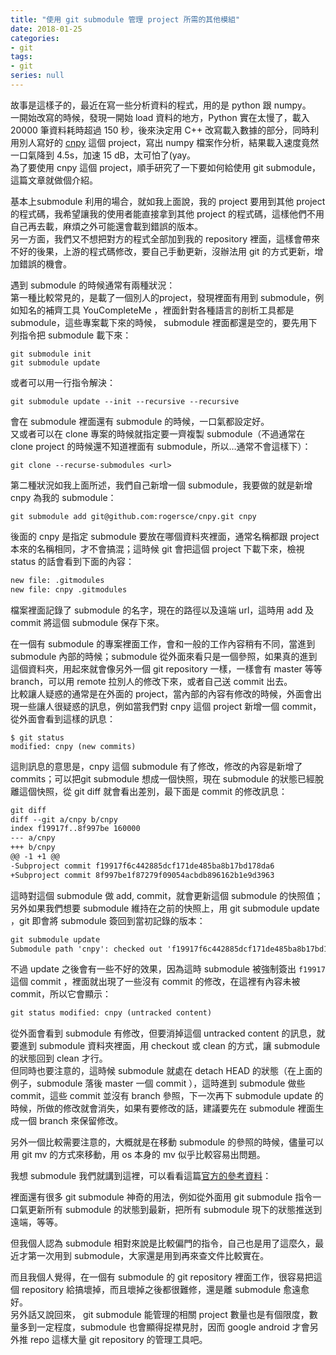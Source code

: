 ```yaml
---
title: "使用 git submodule 管理 project 所需的其他模組"
date: 2018-01-25
categories:
- git
tags:
- git
series: null
---
```


故事是這樣子的，最近在寫一些分析資料的程式，用的是 python 跟 numpy。  
一開始改寫的時候，發現一開始 load 資料的地方，Python 實在太慢了，載入 20000 筆資料耗時超過 150 秒，後來決定用 C++ 改寫載入數據的部分，同時利用別人寫好的 [cnpy](https://github.com/rogersce/cnpy) 這個 project，寫出 numpy 檔案作分析，結果載入速度竟然一口氣降到 4.5s，加速 15 dB，太可怕了(yay。  
為了要使用 cnpy 這個 project，順手研究了一下要如何給使用 git submodule，這篇文章就做個介紹。  
<!--more-->

基本上submodule 利用的場合，就如我上面說，我的 project 要用到其他 project 的程式碼，我希望讓我的使用者能直接拿到其他 project 的程式碼，這樣他們不用自己再去載，麻煩之外可能還會載到錯誤的版本。  
另一方面，我們又不想把對方的程式全部加到我的 repository 裡面，這樣會帶來不好的後果，上游的程式碼修改，要自己手動更新，沒辦法用 git 的方式更新，增加錯誤的機會。  

遇到 submodule 的時候通常有兩種狀況：  
第一種比較常見的，是載了一個別人的project，發現裡面有用到 submodule，例如知名的補齊工具 YouCompleteMe ，裡面針對各種語言的剖析工具都是 submodule，這些專案載下來的時候， submodule 裡面都還是空的，要先用下列指令把 submodule 載下來：  
```shell
git submodule init
git submodule update
```
或者可以用一行指令解決：  
```shell
git submodule update --init --recursive --recursive
```
會在 submodule 裡面還有 submodule 的時候，一口氣都設定好。  
又或者可以在 clone 專案的時候就指定要一齊複製 submodule（不過通常在 clone project 的時候還不知道裡面有 submodule，所以…通常不會這樣下）：  
```shell
git clone --recurse-submodules <url>
```

第二種狀況如我上面所述，我們自己新增一個 submodule，我要做的就是新增 cnpy 為我的 submodule：  
```shell
git submodule add git@github.com:rogersce/cnpy.git cnpy
```
後面的 cnpy 是指定 submodule 要放在哪個資料夾裡面，通常名稱都跟 project 本來的名稱相同，才不會搞混；這時候 git 會把這個 project 下載下來，檢視 status 的話會看到下面的內容：  
```txt
new file: .gitmodules
new file: cnpy .gitmodules
```
檔案裡面記錄了 submodule 的名字，現在的路徑以及遠端 url，這時用 add 及 commit 將這個 submodule 保存下來。  

在一個有 submodule 的專案裡面工作，會和一般的工作內容稍有不同，當進到 submodule 內部的時候；submodule 從外面來看只是一個參照，如果真的進到這個資料夾，用起來就會像另外一個 git repository 一樣，一樣會有 master 等等 branch，可以用 remote 拉別人的修改下來，或者自己送 commit 出去。  
比較讓人疑惑的通常是在外面的 project，當內部的內容有修改的時候，外面會出現一些讓人很疑惑的訊息，例如當我們對 cnpy 這個 project 新增一個 commit，從外面會看到這樣的訊息：  

```shell
$ git status
modified: cnpy (new commits)
```

這則訊息的意思是，cnpy 這個 submodule 有了修改，修改的內容是新增了 commits；可以把git submodule 想成一個快照，現在 submodule 的狀態已經脫離這個快照，從 git diff 就會看出差別，最下面是 commit 的修改訊息：  
```txt
git diff
diff --git a/cnpy b/cnpy
index f19917f..8f997be 160000
--- a/cnpy
+++ b/cnpy
@@ -1 +1 @@
-Subproject commit f19917f6c442885dcf171de485ba8b17bd178da6
+Subproject commit 8f997be1f87279f09054acbdb896162b1e9d3963
```

這時對這個 submodule 做 add, commit，就會更新這個 submodule 的快照值；另外如果我們想要 submodule 維持在之前的快照上，用 git submodule update ，git 即會將 submodule 簽回到當初記錄的版本：  

```txt
git submodule update
Submodule path 'cnpy': checked out 'f19917f6c442885dcf171de485ba8b17bd178da6'
```

不過 update 之後會有一些不好的效果，因為這時 submodule 被強制簽出 `f19917` 這個 commit ，裡面就出現了一些沒有 commit 的修改，在這裡有內容未被 commit，所以它會顯示：  
```txt
git status modified: cnpy (untracked content)
```

從外面會看到 submodule 有修改，但要消掉這個 untracked content 的訊息，就要進到 submodule 資料夾裡面，用 checkout 或 clean 的方式，讓 submodule 的狀態回到 clean 才行。  
但同時也要注意的，這時候 submodule 就處在 detach HEAD 的狀態（在上面的例子，submodule 落後 master 一個 commit ），這時進到 submodule 做些 commit，這些 commit 並沒有 branch 參照，下一次再下 submodule update 的時候，所做的修改就會消失，如果有要修改的話，建議要先在 submodule 裡面生成一個 branch 來保留修改。  

另外一個比較需要注意的，大概就是在移動 submodule 的參照的時候，儘量可以用 git mv 的方式來移動，用 os 本身的 mv 似乎比較容易出問題。  

我想 submodule 我們就講到這裡，可以看看這篇[官方的參考資料](https://git-scm.com/book/en/v2/Git-Tools-Submodules)：  

裡面還有很多 git submodule 神奇的用法，例如從外面用 git submodule 指令一口氣更新所有 submodule 的狀態到最新，把所有 submodule 現下的狀態推送到遠端，等等。  

但我個人認為 submodule 相對來說是比較偏門的指令，自己也是用了這麼久，最近才第一次用到 submodule，大家還是用到再來查文件比較實在。  

而且我個人覺得，在一個有 submodule 的 git repository 裡面工作，很容易把這個 repository 給搞壞掉，而且壞掉之後都很難修，還是離 submodule 愈遠愈好。  
另外話又說回來， git submodule 能管理的相關 project 數量也是有個限度，數量多到一定程度，submodule 也會顯得捉襟見肘，因而 google android 才會另外推 repo 這樣大量 git repository 的管理工具吧。  
